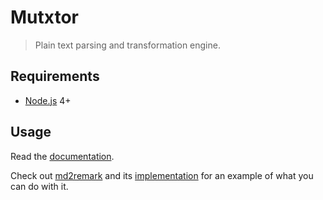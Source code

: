 # Mutxtor

> Plain text parsing and transformation engine.





## Requirements

* [Node.js][node] 4+





## Usage

Read the [documentation][docs].

Check out [md2remark][md2remark] and its [implementation][md2remark-src] for an example of what you can do with it.





[docs]: docs/
[md2remark]: https://github.com/AlphaHydrae/md2remark
[md2remark-src]: https://github.com/AlphaHydrae/md2remark/blob/071bfcce6c06f68fbf27fbbcf1801653b34d9d70/src/md2remark.js
[node]: https://nodejs.org/en/

